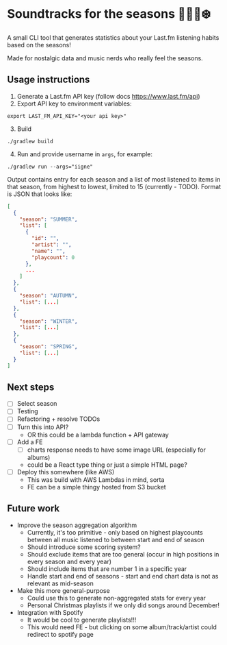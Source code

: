 # Soundtracks for the seasons 🌸🌞🍂❄️

A small CLI tool that generates statistics about your Last.fm listening habits based on the seasons!

Made for nostalgic data and music nerds who really feel the seasons.

## Usage instructions

1. Generate a Last.fm API key (follow docs https://www.last.fm/api)
2. Export API key to environment variables:

```shell
export LAST_FM_API_KEY="<your api key>"
```

3. Build

```shell
./gradlew build
```

4. Run and provide username in `args`, for example:

```shell
./gradlew run --args="iigne"
```

Output contains entry for each season and a list of most listened to items in that season,
from highest to lowest, limited to 15 (currently - TODO).
Format is JSON that looks like:

```json
[
  {
    "season": "SUMMER",
    "list": [
      {
        "id": "",
        "artist": "",
        "name": "",
        "playcount": 0
      },
      ...
    ]
  },
  {
    "season": "AUTUMN",
    "list": [...]
  },
  {
    "season": "WINTER",
    "list": [...]
  },
  {
    "season": "SPRING",
    "list": [...]
  }
]
```

## Next steps

- [ ] Select season
- [ ] Testing
- [ ] Refactoring + resolve TODOs
- [ ]  Turn this into API?
     -  OR this could be a lambda function + API gateway
- [ ]  Add a FE
     - [ ] charts response needs to have some image URL (especially for albums) 
     - could be a React type thing or just a simple HTML page?
- [ ]  Deploy this somewhere (like AWS)
    - This was build with AWS Lambdas in mind, sorta
    - FE can be a simple thingy hosted from S3 bucket

## Future work
* Improve the season aggregation algorithm
  * Currently, it's too primitive - only based on highest playcounts between all music listened to between start and end of season
  * Should introduce some scoring system?
  * Should exclude items that are too general (occur in high positions in every season and every year)
  * Should include items that are number 1 in a specific year
  * Handle start and end of seasons - start and end chart data is not as relevant as mid-season
* Make this more general-purpose
  * Could use this to generate non-aggregated stats for every year
  * Personal Christmas playlists if we only did songs around December!
* Integration with Spotify
  * It would be cool to generate playlists!!!
  * This would need FE - but clicking on some album/track/artist could redirect to spotify page
